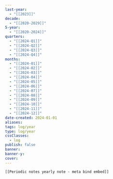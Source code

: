 ```yaml
---
last-year:
  - "[[2023]]"
decade:
  - "[[2020-2029]]"
5-year: 
  - "[[2020-2024]]"
quarters:
  - "[[2024-Q1]]"
  - "[[2024-Q2]]"
  - "[[2024-Q3]]"
  - "[[2024-Q4]]"
months:
  - "[[2024-01]]"
  - "[[2024-02]]"
  - "[[2024-03]]"
  - "[[2024-04]]"
  - "[[2024-05]]"
  - "[[2024-06]]"
  - "[[2024-07]]"
  - "[[2024-08]]"
  - "[[2024-09]]"
  - "[[2024-10]]"
  - "[[2024-11]]"
  - "[[2024-12]]"
date-created: 2024-01-01
aliases: 
tags: log/year
type: log/year
cssClasses:
  - log
publish: false
banner: 
banner-y: 
cover: 
---
```



```meta-bind-embed
[[Periodic notes yearly note - meta bind embed]]
```
